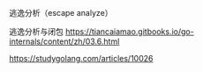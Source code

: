 逃逸分析（escape analyze）



逃逸分析与闭包
https://tiancaiamao.gitbooks.io/go-internals/content/zh/03.6.html









https://studygolang.com/articles/10026
